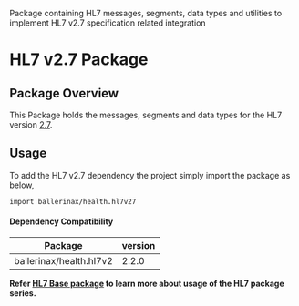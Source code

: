 Package containing HL7 messages, segments, data types and utilities to implement HL7 v2.7 specification related
integration

# HL7 v2.7 Package

## Package Overview

This Package holds the messages, segments and data types for the HL7 version [2.7](https://www.hl7.org/implement/standards/product_brief.cfm?product_id=146).

## Usage

To add the HL7 v2.7 dependency the project simply import the package as below,
```ballerina
import ballerinax/health.hl7v27
```

#### Dependency Compatibility

| Package                       | version |
|-------------------------------|---------|
| ballerinax/health.hl7v2       | 2.2.0   |

**Refer [HL7 Base package](https://central.ballerina.io/ballerinax/health.hl7v2) to learn more about usage of
the HL7 package series.**
